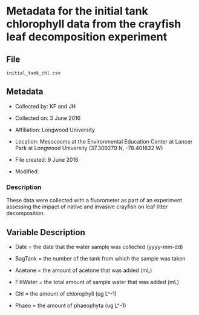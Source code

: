 # Metadata for the initial tank chlorophyll data from the crayfish leaf decomposition experiment

## File 

`initial_tank_chl.csv`

## Metadata

* Collected by: KF and JH

* Collected on: 3 June 2016

* Affiliation: Longwood University

* Location: Mesocosms at the Environmental Education Center at Lancer Park at Longwood University (37.309279 N, -78.401632 W) 

* File created: 9 June 2016

* Modified: 

### Description

These data were collected with a fluorometer as part of an experiment assessing the impact of native and invasive crayfish on leaf litter decomposition.
 
## Variable Description 

* Date = the date that the water sample was collected (yyyy-mm-dd)

* BagTank = the number of the tank from which the sample was taken 

* Acetone = the amount of acetone that was added (mL)
 
* FiltWater = the total amount of sample water that was added (mL) 

* Chl = the amount of chlorophyll (ug L^-1)  

* Phaeo = the amount of phaeophyta (ug L^-1)   